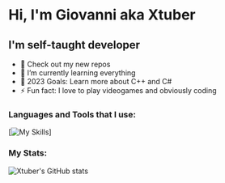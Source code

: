 # Hi, I'm Giovanni aka Xtuber

## I'm self-taught developer
- 🔭 Check out my new repos
- 🌱 I’m currently learning everything
- 🥅 2023 Goals: Learn more about C++ and C#
- ⚡ Fun fact: I love to play videogames and obviously coding

### Languages and Tools that I use:
[![My Skills](https://skillicons.dev/icons?i=html,css,python,cs,visualstudio,vscode,unity,pr,ae&theme=dark)]

### My Stats:
![Xtuber's GitHub stats](https://github-readme-stats.vercel.app/api?username=Xtuber14&show_icons=true&theme=dark)
